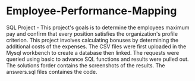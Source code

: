# Employee-Performance-Mapping
SQL Project - This project's goals is to determine the employees maximum pay and confirm that every position satisfies the organization's profile criterion. This project involves calculating bonuses by determining the additional costs of the expenses.
The CSV files were first uploaded in the Mysql workbench to create a database then linked.
The requests were queried using basic to advance SQL functions and results were pulled out. 
The solutions forder contains the screenshots of the results. 
The answers.sql files containes the code.
